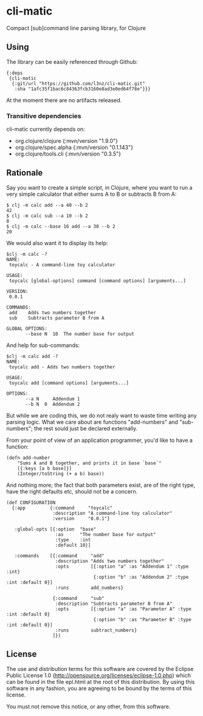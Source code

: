 # cli-matic
Compact [sub]command line parsing library, for Clojure

## Using

The library can be easily referenced through Github:

	{:deps
	 {cli-matic
	  {:git/url "https://github.com/l3nz/cli-matic.git"
	   :sha "1afc35f1bac6c84363fcb3160e8ad3e0ed64f78e"}}}

At the moment there are no artifacts released.

### Transitive dependencies

cli-matic currently depends on:

* org.clojure/clojure {:mvn/version "1.9.0"}
* org.clojure/spec.alpha {:mvn/version "0.1.143"}
* org.clojure/tools.cli {:mvn/version "0.3.5"} 


## Rationale

Say you want to create a simple script, in Clojure, where you want
to run a very simple calculator that either sums A to B or subtracts B from A:


	$ clj -m calc add --a 40 --b 2
	42
	$ clj -m calc sub --a 10 --b 2
	8
	$ clj -m calc --base 16 add --a 30 --b 2
	20

We would also want it to display its help:

	$clj -m calc -?
	NAME:
	 toycalc - A command-line toy calculator

	USAGE:
	 toycalc [global-options] command [command options] [arguments...]

	VERSION:
	 0.0.1

	COMMANDS:
	 add    Adds two numbers together
	 sub    Subtracts parameter B from A

	GLOBAL OPTIONS:
	       --base N  10  The number base for output


And help for sub-commands:

	$clj -m calc add -?
	NAME:
	 toycalc add - Adds two numbers together

	USAGE:
	 toycalc add [command options] [arguments...]

	OPTIONS:
	       --a N     Addendum 1
	       --b N  0  Addendum 2

But while we are coding this, we do not realy want to waste time writing any parsing logic.
What we care about are functions "add-numbers" and "sub-numbers"; the rest sould just be declared externally.

From your point of view of an application programmer, you'd like to have a function:

	(defn add-number
		"Sums A and B together, and prints it in base `base`"
		[{:keys [a b base]}]
		(Integer/toString (+ a b) base))

And nothing more; the fact that both parameters exist, are of the right type, have the right defaults etc, 
should not be a concern.


	(def CONFIGURATION
	  {:app         {:command     "toycalc"
	                 :description "A command-line toy calculator"
	                 :version     "0.0.1"}

	   :global-opts [{:option  "base"
	                  :as      "The number base for output"
	                  :type    :int
	                  :default 10}]

	   :commands    [{:command     "add"
	                  :description "Adds two numbers together"
	                  :opts        [{:option "a" :as "Addendum 1" :type :int}
	                                {:option "b" :as "Addendum 2" :type :int :default 0}]
	                  :runs        add_numbers}
	                   
	                 {:command     "sub"
	                  :description "Subtracts parameter B from A"
	                  :opts        [{:option "a" :as "Parameter A" :type :int :default 0}
	                                {:option "b" :as "Parameter B" :type :int :default 0}]
	                  :runs        subtract_numbers}
	                 ]})



## License

The use and distribution terms for this software are covered by the
Eclipse Public License 1.0 (http://opensource.org/licenses/eclipse-1.0.php)
which can be found in the file epl.html at the root of this distribution.
By using this software in any fashion, you are agreeing to be bound by
the terms of this license.

You must not remove this notice, or any other, from this software.

